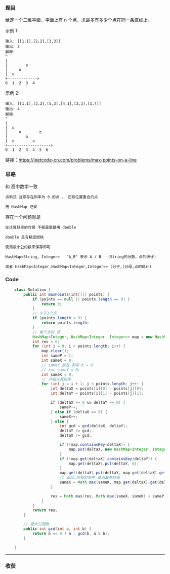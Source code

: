 ### 题目

给定一个二维平面，平面上有 n 个点，求最多有多少个点在同一条直线上。

示例 1:
```
输入: [[1,1],[2,2],[3,3]]
输出: 3
解释:
^
|
|        o
|     o
|  o  
+------------->
0  1  2  3  4
```
示例 2:
```
输入: [[1,1],[3,2],[5,3],[4,1],[2,3],[1,4]]
输出: 4
解释:
^
|
|  o
|     o        o
|        o
|  o        o
+------------------->
0  1  2  3  4  5  6
```

链接：https://leetcode-cn.com/problems/max-points-on-a-line

### 思路

和 高中数学一致 
    
    点斜式 注意存在斜率为 0 的点 、 还有位置重合的点

    用 HashMap 记录
    
存在一个问题就是 
    
    在计算斜率的时候 不能是直接用 double 

    double 具有精度损耗 

    使用最小公约数来保存即可

    HashMap<String, Integer>   "A_B" 表示 A / B   (String的分数，点的统计)

    或者 HashMap<Integer,HashMap<Integer,Integer>> (分子,(分母,点的统计)

### Code
```java
    class Solution {
        public int maxPoints(int[][] points) {
            if (points == null || points.length == 0) {
                return 0;
            }
            // 小于3个点
            if (points.length < 3) {
                return points.length;
            }
            // 每个点的 表
            HashMap<Integer, HashMap<Integer, Integer>> map = new HashMap<>();
            int res = 0;
            for (int i = 0; i < points.length; i++) {
                map.clear();
                int sameP = 1;
                int sameX = 0;
                // sameY 就是 斜率 k = 0
                // int sameY = 0;
                int sameK = 0;
                // 开始计算斜率
                for (int j = i + 1; j < points.length; j++) {
                    int deltaX = points[i][0] - points[j][0];
                    int deltaY = points[i][1] - points[j][1];

                    if (deltaX == 0 && deltaY == 0) {
                        sameP++;
                    } else if (deltaX == 0) {
                        sameX++;
                    } else {
                        int gcd = gcd(deltaX, deltaY);
                        deltaY /= gcd;
                        deltaX /= gcd;

                        if (!map.containsKey(deltaX)) {
                            map.put(deltaX, new HashMap<Integer, Integer>());
                        }
                        if (!map.get(deltaX).containsKey(deltaY)) {
                            map.get(deltaX).put(deltaY, 0);
                        }
                        map.get(deltaX).put(deltaY, map.get(deltaX).get(deltaY) + 1);
                        // 返回 所有斜率中 过点最多的线
                        sameK = Math.max(sameK, map.get(deltaX).get(deltaY));
                    }

                    res = Math.max(res, Math.max(sameX, sameK) + sameP);
                }
            }
            return res;
        }

        // 最大公因数
        public int gcd(int a, int b) {
            return b == 0 ? a : gcd(b, a % b);
        }

    }
```
*** 
### 收获
